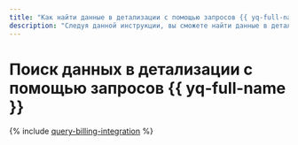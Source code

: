 ```yaml
---
title: "Как найти данные в детализации с помощью запросов {{ yq-full-name }}"
description: "Следуя данной инструкции, вы сможете найти данные в детализации с помощью запросов {{ yq-full-name }}."
---
```


# Поиск данных в детализации с помощью запросов {{ yq-full-name }}

{% include [query-billing-integration](../../query/_includes/billing.md) %}